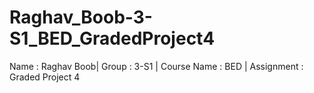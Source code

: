 # Raghav_Boob-3-S1_BED_GradedProject4
Name : Raghav Boob| Group : 3-S1 | Course Name : BED | Assignment : Graded Project 4 
